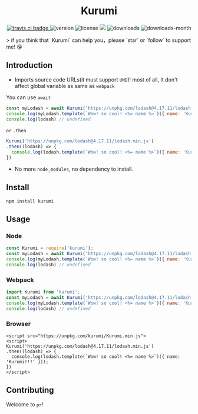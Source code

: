 <h1 align='center'>Kurumi</h1>
<p align='center'>
  <a href="https://travis-ci.com/ShanaMaid/kurumi/">
    <img src="https://travis-ci.com/ShanaMaid/Kurumi.svg" alt="travis ci badge">
  </a>
  <img src='https://img.shields.io/npm/v/kurumi.svg?style=flat-square' alt="version">
  <img src='https://img.shields.io/npm/l/kurumi.svg' alt="license">
  <img src='http://img.badgesize.io/https://unpkg.com/kurumi/lib/Archer.js?compression=gzip&label=gzip%20size:%20&style=flat-square'>
  <img src='https://img.shields.io/npm/dt/kurumi.svg?style=flat-square' alt="downloads">
  <img src='https://img.shields.io/npm/dm/kurumi.svg?style=flat-square' alt="downloads-month">
</p>
> if you think that `Kurumi` can help you，please `star` or `follow` to support me! 😘

## Introduction
- Imports source code URLs(it must support `UMD`)! most of all, It don't affect global variable as same as `webpack`

You can use `await`
```js
const myLodash = await Kurumi('https://unpkg.com/lodash@4.17.11/lodash.min.js');
console.log(myLodash.template(`Wow! so cool! <%= name %>`)({ name: 'Kurumi!!!' })); // Wow! so cool! Kurumi!!!
console.log(lodash) // undefined
```
`or` `.then`
```js
Kurumi('https://unpkg.com/lodash@4.17.11/lodash.min.js')
.then((lodash) => {
  console.log(lodash.template(`Wow! so cool! <%= name %>`)({ name: 'Kurumi!!!' }));
})
```
- No more `node_modules`, no dependency to install.

## Install
```
npm install kurumi
```

## Usage
### Node
```js
const Kurumi = require('kurumi');
const myLodash = await Kurumi('https://unpkg.com/lodash@4.17.11/lodash.min.js');
console.log(myLodash.template(`Wow! so cool! <%= name %>`)({ name: 'Kurumi!!!' })); // Wow! so cool! Kurumi!!!
console.log(lodash) // undefined

```

### Webpack
```js
import Kurumi from 'kurumi';
const myLodash = await Kurumi('https://unpkg.com/lodash@4.17.11/lodash.min.js');
console.log(myLodash.template(`Wow! so cool! <%= name %>`)({ name: 'Kurumi!!!' })); // Wow! so cool! Kurumi!!!
console.log(lodash) // undefined
```

### Browser
```
<script src="https://unpkg.com/kurumi/Kurumi.min.js">
<script>
Kurumi('https://unpkg.com/lodash@4.17.11/lodash.min.js')
.then((lodash) => {
  console.log(lodash.template(`Wow! so cool! <%= name %>`)({ name: 'Kurumi!!!' }));
})
</script>
```

## Contributing
Welcome to `pr`!